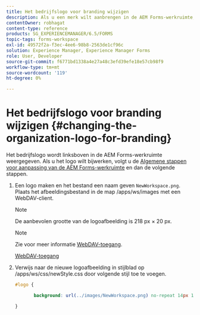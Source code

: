```yaml
---
title: Het bedrijfslogo voor branding wijzigen
description: Als u een merk wilt aanbrengen in de AEM Forms-werkruimte, kunt u het logo van uw organisatie opgeven door het standaardlogo aan te passen.
contentOwner: robhagat
content-type: reference
products: SG_EXPERIENCEMANAGER/6.5/FORMS
topic-tags: forms-workspace
exl-id: 49572f2a-f3ec-4ee6-98b8-2563de1cf96c
solution: Experience Manager, Experience Manager Forms
role: User, Developer
source-git-commit: f6771bd1338a4e27a48c3efd39efe18e57cb98f9
workflow-type: tm+mt
source-wordcount: '119'
ht-degree: 0%

---
```


# Het bedrijfslogo voor branding wijzigen {#changing-the-organization-logo-for-branding}

Het bedrijfslogo wordt linksboven in de AEM Forms-werkruimte weergegeven. Als u het logo wilt bijwerken, volgt u de [Algemene stappen voor aanpassing van de AEM Forms-werkruimte](/help/forms/using/generic-steps-html-workspace-customization.md#generic-steps-for-html-workspace-customization) en dan de volgende stappen.

1. Een logo maken en het bestand een naam geven `NewWorkspace.png`. Plaats het afbeeldingsbestand in de map /apps/ws/images met een WebDAV-client.

   >[!NOTE]
   >
   >De aanbevolen grootte van de logoafbeelding is 218 px × 20 px.

   >[!NOTE]
   >
   >Zie voor meer informatie [WebDAV-toegang](https://experienceleague.adobe.com/docs/experience-manager-65/administering/contentmanagement/webdav-access.html?lang=en).

   [WebDAV-toegang](https://experienceleague.adobe.com/docs/experience-manager-65/administering/contentmanagement/webdav-access.html?lang=en)

1. Verwijs naar de nieuwe logoafbeelding in stijlblad op /apps/ws/css/newStyle.css door volgende stijl toe te voegen.

   ```css
   #logo {
   
          background: url(../images/NewWorkspace.png) no-repeat 14px 11px;
   
   }
   ```
